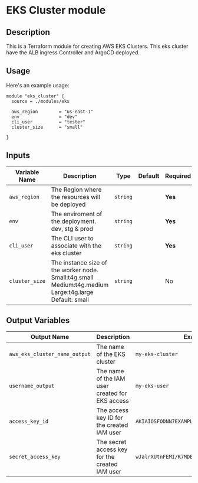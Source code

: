 # EKS Cluster module

## Description

This is a Terraform module for creating AWS EKS Clusters. This eks cluster have the ALB ingress Controller and ArgoCD deployed.

## Usage

Here's an example usage:

```hcl
module "eks_cluster" {
  source = ./modules/eks
  
  aws_region        = "us-east-1"
  env               = "dev"
  cli_user          = "tester"
  cluster_size      = "small"

}
```

## Inputs

| Variable Name | Description | Type | Default | Required |
| --- | --- | --- | --- | --- |
|<a name="aws_region"></a> `aws_region` | The Region where the resources will be deployed | `string` |  | **Yes** |
|<a name="env"></a> `env` | The enviroment of the deployment. dev, stg & prod | `string` |  | **Yes** |
|<a name="cli_user"></a> `cli_user` |  The CLI user to associate with the eks cluster| `string` |  | **Yes** |
|<a name="cluster_size"></a> `cluster_size` |  The instance size of the worker node. Small:t4g.small Medium:t4g.medium Large:t4g.large  Default: small| `string` |  | No |

## Output Variables

| Output Name | Description | Example |
| --- | --- | --- |
| `aws_eks_cluster_name_output` | The name of the EKS cluster | `my-eks-cluster` |
| `username_output` | The name of the IAM user created for EKS access | `my-eks-user` |
| `access_key_id` | The access key ID for the created IAM user | `AKIAIOSFODNN7EXAMPLE` |
| `secret_access_key` | The secret access key for the created IAM user | `wJalrXUtnFEMI/K7MDENG/bPxRfiCYEXAMPLEKEY` |

